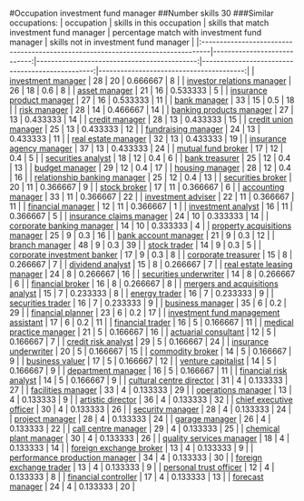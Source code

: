 #Occupation investment fund manager
##Number skills 30
###Similar occupations:
| occupation                                                                      |   skills in this occupation |   skills that match investment fund manager |   percentage match with investment fund manager |   skills not in investment fund manager |
|:--------------------------------------------------------------------------------|----------------------------:|--------------------------------------------:|------------------------------------------------:|----------------------------------------:|
| [investment manager](investment_manager.md)                                     |                          28 |                                          20 |                                        0.666667 |                                       8 |
| [investor relations manager](investor_relations_manager.md)                     |                          26 |                                          18 |                                        0.6      |                                       8 |
| [asset manager](asset_manager.md)                                               |                          21 |                                          16 |                                        0.533333 |                                       5 |
| [insurance product manager](insurance_product_manager.md)                       |                          27 |                                          16 |                                        0.533333 |                                      11 |
| [bank manager](bank_manager.md)                                                 |                          33 |                                          15 |                                        0.5      |                                      18 |
| [risk manager](risk_manager.md)                                                 |                          28 |                                          14 |                                        0.466667 |                                      14 |
| [banking products manager](banking_products_manager.md)                         |                          27 |                                          13 |                                        0.433333 |                                      14 |
| [credit manager](credit_manager.md)                                             |                          28 |                                          13 |                                        0.433333 |                                      15 |
| [credit union manager](credit_union_manager.md)                                 |                          25 |                                          13 |                                        0.433333 |                                      12 |
| [fundraising manager](fundraising_manager.md)                                   |                          24 |                                          13 |                                        0.433333 |                                      11 |
| [real estate manager](real_estate_manager.md)                                   |                          32 |                                          13 |                                        0.433333 |                                      19 |
| [insurance agency manager](insurance_agency_manager.md)                         |                          37 |                                          13 |                                        0.433333 |                                      24 |
| [mutual fund broker](mutual_fund_broker.md)                                     |                          17 |                                          12 |                                        0.4      |                                       5 |
| [securities analyst](securities_analyst.md)                                     |                          18 |                                          12 |                                        0.4      |                                       6 |
| [bank treasurer](bank_treasurer.md)                                             |                          25 |                                          12 |                                        0.4      |                                      13 |
| [budget manager](budget_manager.md)                                             |                          29 |                                          12 |                                        0.4      |                                      17 |
| [housing manager](housing_manager.md)                                           |                          28 |                                          12 |                                        0.4      |                                      16 |
| [relationship banking manager](relationship_banking_manager.md)                 |                          25 |                                          12 |                                        0.4      |                                      13 |
| [securities broker](securities_broker.md)                                       |                          20 |                                          11 |                                        0.366667 |                                       9 |
| [stock broker](stock_broker.md)                                                 |                          17 |                                          11 |                                        0.366667 |                                       6 |
| [accounting manager](accounting_manager.md)                                     |                          33 |                                          11 |                                        0.366667 |                                      22 |
| [investment adviser](investment_adviser.md)                                     |                          22 |                                          11 |                                        0.366667 |                                      11 |
| [financial manager](financial_manager.md)                                       |                          12 |                                          11 |                                        0.366667 |                                       1 |
| [investment analyst](investment_analyst.md)                                     |                          16 |                                          11 |                                        0.366667 |                                       5 |
| [insurance claims manager](insurance_claims_manager.md)                         |                          24 |                                          10 |                                        0.333333 |                                      14 |
| [corporate banking manager](corporate_banking_manager.md)                       |                          14 |                                          10 |                                        0.333333 |                                       4 |
| [property acquisitions manager](property_acquisitions_manager.md)               |                          25 |                                           9 |                                        0.3      |                                      16 |
| [bank account manager](bank_account_manager.md)                                 |                          21 |                                           9 |                                        0.3      |                                      12 |
| [branch manager](branch_manager.md)                                             |                          48 |                                           9 |                                        0.3      |                                      39 |
| [stock trader](stock_trader.md)                                                 |                          14 |                                           9 |                                        0.3      |                                       5 |
| [corporate investment banker](corporate_investment_banker.md)                   |                          17 |                                           9 |                                        0.3      |                                       8 |
| [corporate treasurer](corporate_treasurer.md)                                   |                          15 |                                           8 |                                        0.266667 |                                       7 |
| [dividend analyst](dividend_analyst.md)                                         |                          15 |                                           8 |                                        0.266667 |                                       7 |
| [real estate leasing manager](real_estate_leasing_manager.md)                   |                          24 |                                           8 |                                        0.266667 |                                      16 |
| [securities underwriter](securities_underwriter.md)                             |                          14 |                                           8 |                                        0.266667 |                                       6 |
| [financial broker](financial_broker.md)                                         |                          16 |                                           8 |                                        0.266667 |                                       8 |
| [mergers and acquisitions analyst](mergers_and_acquisitions_analyst.md)         |                          15 |                                           7 |                                        0.233333 |                                       8 |
| [energy trader](energy_trader.md)                                               |                          16 |                                           7 |                                        0.233333 |                                       9 |
| [securities trader](securities_trader.md)                                       |                          16 |                                           7 |                                        0.233333 |                                       9 |
| [business manager](business_manager.md)                                         |                          35 |                                           6 |                                        0.2      |                                      29 |
| [financial planner](financial_planner.md)                                       |                          23 |                                           6 |                                        0.2      |                                      17 |
| [investment fund management assistant](investment_fund_management_assistant.md) |                          17 |                                           6 |                                        0.2      |                                      11 |
| [financial trader](financial_trader.md)                                         |                          16 |                                           5 |                                        0.166667 |                                      11 |
| [medical practice manager](medical_practice_manager.md)                         |                          21 |                                           5 |                                        0.166667 |                                      16 |
| [actuarial consultant](actuarial_consultant.md)                                 |                          12 |                                           5 |                                        0.166667 |                                       7 |
| [credit risk analyst](credit_risk_analyst.md)                                   |                          29 |                                           5 |                                        0.166667 |                                      24 |
| [insurance underwriter](insurance_underwriter.md)                               |                          20 |                                           5 |                                        0.166667 |                                      15 |
| [commodity broker](commodity_broker.md)                                         |                          14 |                                           5 |                                        0.166667 |                                       9 |
| [business valuer](business_valuer.md)                                           |                          17 |                                           5 |                                        0.166667 |                                      12 |
| [venture capitalist](venture_capitalist.md)                                     |                          14 |                                           5 |                                        0.166667 |                                       9 |
| [department manager](department_manager.md)                                     |                          16 |                                           5 |                                        0.166667 |                                      11 |
| [financial risk analyst](financial_risk_analyst.md)                             |                          14 |                                           5 |                                        0.166667 |                                       9 |
| [cultural centre director](cultural_centre_director.md)                         |                          31 |                                           4 |                                        0.133333 |                                      27 |
| [facilities manager](facilities_manager.md)                                     |                          33 |                                           4 |                                        0.133333 |                                      29 |
| [operations manager](operations_manager.md)                                     |                          13 |                                           4 |                                        0.133333 |                                       9 |
| [artistic director](artistic_director.md)                                       |                          36 |                                           4 |                                        0.133333 |                                      32 |
| [chief executive officer](chief_executive_officer.md)                           |                          30 |                                           4 |                                        0.133333 |                                      26 |
| [security manager](security_manager.md)                                         |                          28 |                                           4 |                                        0.133333 |                                      24 |
| [project manager](project_manager.md)                                           |                          28 |                                           4 |                                        0.133333 |                                      24 |
| [garage manager](garage_manager.md)                                             |                          26 |                                           4 |                                        0.133333 |                                      22 |
| [call centre manager](call_centre_manager.md)                                   |                          29 |                                           4 |                                        0.133333 |                                      25 |
| [chemical plant manager](chemical_plant_manager.md)                             |                          30 |                                           4 |                                        0.133333 |                                      26 |
| [quality services manager](quality_services_manager.md)                         |                          18 |                                           4 |                                        0.133333 |                                      14 |
| [foreign exchange broker](foreign_exchange_broker.md)                           |                          13 |                                           4 |                                        0.133333 |                                       9 |
| [performance production manager](performance_production_manager.md)             |                          34 |                                           4 |                                        0.133333 |                                      30 |
| [foreign exchange trader](foreign_exchange_trader.md)                           |                          13 |                                           4 |                                        0.133333 |                                       9 |
| [personal trust officer](personal_trust_officer.md)                             |                          12 |                                           4 |                                        0.133333 |                                       8 |
| [financial controller](financial_controller.md)                                 |                          17 |                                           4 |                                        0.133333 |                                      13 |
| [forecast manager](forecast_manager.md)                                         |                          24 |                                           4 |                                        0.133333 |                                      20 |
